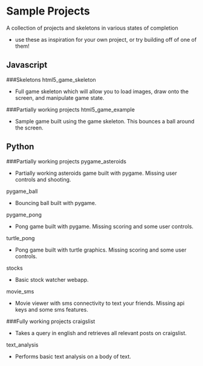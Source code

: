 Sample Projects
===============
A collection of projects and skeletons in various states of completion
- use these as inspiration for your own project, or try building off of one of them!

Javascript
----------

###Skeletons
html5\_game\_skeleton
* Full game skeleton which will allow you to load images, draw onto the screen, and manipulate game state.

###Partially working projects
html5\_game\_example
* Sample game built using the game skeleton. This bounces a ball around the screen.

Python
------

###Partially working projects
pygame\_asteroids
* Partially working asteroids game built with pygame. Missing user controls and shooting.

pygame\_ball
* Bouncing ball built with pygame.

pygame\_pong
* Pong game built with pygame. Missing scoring and some user controls.

turtle\_pong
* Pong game built with turtle graphics. Missing scoring and some user controls.

stocks
* Basic stock watcher webapp.

movie\_sms
* Movie viewer with sms connectivity to text your friends. Missing api keys and some sms features.

###Fully working projects
craigslist
* Takes a query in english and retrieves all relevant posts on craigslist.

text\_analysis
* Performs basic text analysis on a body of text.
